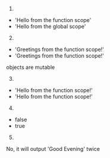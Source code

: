 1.

- 'Hello from the function scope'
- 'Hello from the global scope'

2.

- 'Greetings from the function scope!'
- 'Greetings from the function scope!'

objects are mutable

3.

- 'Hello from the function scope!'
- 'Hello from the function scope!'

4.

- false
- true

5.

No, it will output 'Good Evening' twice
